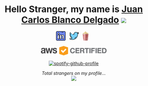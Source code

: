 <div align="center">
    <h1>Hello Stranger, my name is <a href="https://github.com/juancarlosjr97/juancarlosjr97">Juan Carlos Blanco
            Delgado</a> <img src="https://media.giphy.com/media/hvRJCLFzcasrR4ia7z/giphy.gif" width="25px"></h1>
</div>

<p align='center'>
    <a href="https://www.linkedin.com/in/juancarlosjr97"><img height="30"
            src="https://raw.githubusercontent.com/juancarlosjr97/juancarlosjr97/master/assets/linkedin.png?raw=true"></a>&nbsp;&nbsp;
    <a href="https://twitter.com/juancarlosjr97"><img height="30"
            src="https://raw.githubusercontent.com/juancarlosjr97/juancarlosjr97/master/assets/twitter.png?raw=true"></a>&nbsp;&nbsp;
    <a href="https://www.buymeacoffee.com/juancarlosjr97"><img height="30"
            src="https://raw.githubusercontent.com/juancarlosjr97/juancarlosjr97/master/assets/popcorn.png"></a>&nbsp;&nbsp;
</p>

<p align='center'>
    <a href="https://www.credly.com/users/juancarlosjr97/badges">
        <img height="30" src="https://raw.githubusercontent.com/juancarlosjr97/juancarlosjr97/master/assets/aws.png">
    </a>
</p>

<div align='center'>

[![spotify-github-profile](https://spotify-github-profile.vercel.app/api/view?uid=juancarlosjr97&cover_image=true&theme=default&show_offline=false&background_color=121212&interchange=true)](https://github.com/juancarlosjr97)

</div>

<p align="center">
    <i>Total strangers on my profile...</i>
    <br>
    <img height="30" src="https://profile-counter.glitch.me/juancarlosjr97/count.svg" />
</p>
